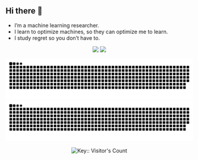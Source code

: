 ## Hi there 👋

- I’m a machine learning researcher.
- I learn to optimize machines, so they can optimize me to learn.
- I study regret so you don’t have to.

<p align="center">
  <img height="160px" src="https://github-readme-stats-sigma-five.vercel.app/api?username=raphelwei&show_icons=true&count_private=true&include_all_commits=true&theme=gruvbox" />
  <img height="160px" src="https://github-readme-stats.vercel.app/api/wakatime?username=raphelwei&layout=compact&langs_count=8&theme=gruvbox" />
</p>

<p align="center">
    <img src="https://raw.githubusercontent.com/platane/platane/output/github-contribution-grid-snake-dark.svg#gh-dark-mode-only" />
    <img src="https://raw.githubusercontent.com/platane/platane/output/github-contribution-grid-snake.svg#gh-light-mode-only" />
</p>
<p align="center">
<img src="https://profile-counter.deno.dev/:yourkey:/count.svg" alt="Key:: Visitor's Count" />
</p>
